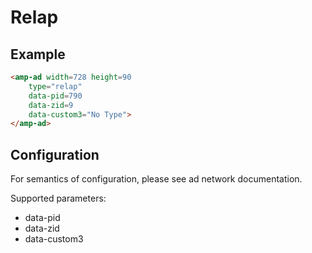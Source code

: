 <!---
Copyright 2015 The AMP HTML Authors. All Rights Reserved.

Licensed under the Apache License, Version 2.0 (the "License");
you may not use this file except in compliance with the License.
You may obtain a copy of the License at

      http://www.apache.org/licenses/LICENSE-2.0

Unless required by applicable law or agreed to in writing, software
distributed under the License is distributed on an "AS-IS" BASIS,
WITHOUT WARRANTIES OR CONDITIONS OF ANY KIND, either express or implied.
See the License for the specific language governing permissions and
limitations under the License.
-->

# Relap

## Example

```html
<amp-ad width=728 height=90
    type="relap"
    data-pid=790
    data-zid=9
    data-custom3="No Type">
</amp-ad>
```

## Configuration

For semantics of configuration, please see ad network documentation.

Supported parameters:

- data-pid
- data-zid
- data-custom3
